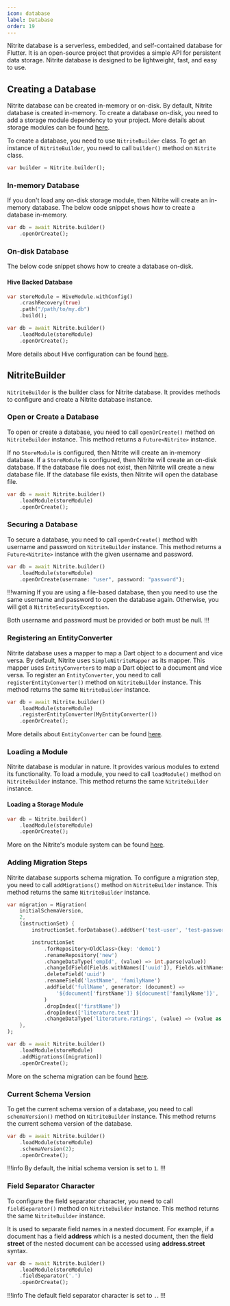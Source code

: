 ```yaml
---
icon: database
label: Database
order: 19
---
```


Nitrite database is a serverless, embedded, and self-contained database for Flutter. It is an open-source project that provides a simple API for persistent data storage. Nitrite database is designed to be lightweight, fast, and easy to use.

## Creating a Database

Nitrite database can be created in-memory or on-disk. By default, Nitrite database is created in-memory. To create a database on-disk, you need to add a storage module dependency to your project. More details about storage modules can be found [here](modules/store-modules/store-modules.md).

To create a database, you need to use `NitriteBuilder` class. To get an instance of `NitriteBuilder`, you need to call `builder()` method on `Nitrite` class.

```dart
var builder = Nitrite.builder();
```

### In-memory Database

If you don't load any on-disk storage module, then Nitrite will create an in-memory database. The below code snippet shows how to create a database in-memory.

```dart
var db = await Nitrite.builder()
    .openOrCreate();
```

### On-disk Database

The below code snippet shows how to create a database on-disk.

#### Hive Backed Database

```dart
var storeModule = HiveModule.withConfig()
    .crashRecovery(true)
    .path("/path/to/my.db")
    .build();

var db = await Nitrite.builder()
    .loadModule(storeModule)
    .openOrCreate();
```

More details about Hive configuration can be found [here](modules/store-modules/hive.md).

## NitriteBuilder

`NitriteBuilder` is the builder class for Nitrite database. It provides methods to configure and create a Nitrite database instance.

### Open or Create a Database

To open or create a database, you need to call `openOrCreate()` method on `NitriteBuilder` instance. This method returns a `Future<Nitrite>` instance.

If no `StoreModule` is configured, then Nitrite will create an in-memory database. If a `StoreModule` is configured, then Nitrite will create an on-disk database. If the database file does not exist, then Nitrite will create a new database file. If the database file exists, then Nitrite will open the database file.

```dart
var db = await Nitrite.builder()
    .loadModule(storeModule)
    .openOrCreate();
```

### Securing a Database

To secure a database, you need to call `openOrCreate()` method with username and password on `NitriteBuilder` instance. This method returns a `Future<Nitrite>` instance with the given username and password.

```dart
var db = await Nitrite.builder()
    .loadModule(storeModule)
    .openOrCreate(username: "user", password: "password");
```

!!!warning
If you are using a file-based database, then you need to use the same username and password to open the database again. Otherwise, you will get a `NitriteSecurityException`.

Both username and password must be provided or both must be null.
!!!

### Registering an EntityConverter

Nitrite database uses a mapper to map a Dart object to a document and vice versa. By default, Nitrite uses `SimpleNitriteMapper` as its mapper. This mapper uses `EntityConverter`s to map a Dart object to a document and vice versa. To register an `EntityConverter`, you need to call `registerEntityConverter()` method on `NitriteBuilder` instance. This method returns the same `NitriteBuilder` instance.

```dart
var db = await Nitrite.builder()
    .loadModule(storeModule)
    .registerEntityConverter(MyEntityConverter())
    .openOrCreate();
```

More details about `EntityConverter` can be found [here](repository/mapper.md#entityconverter).

### Loading a Module

Nitrite database is modular in nature. It provides various modules to extend its functionality. To load a module, you need to call `loadModule()` method on `NitriteBuilder` instance. This method returns the same `NitriteBuilder` instance.

#### Loading a Storage Module

```dart
var db = Nitrite.builder()
    .loadModule(storeModule)
    .openOrCreate();
```

More on the Nitrite's module system can be found [here](modules/module-system.md).

### Adding Migration Steps

Nitrite database supports schema migration. To configure a migration step, you need to call `addMigrations()` method on `NitriteBuilder` instance. This method returns the same `NitriteBuilder` instance.

```dart
var migration = Migration(
    initialSchemaVersion,
    2,
    (instructionSet) {
        instructionSet.forDatabase().addUser('test-user', 'test-password');

        instructionSet
            .forRepository<OldClass>(key: 'demo1')
            .renameRepository('new')
            .changeDataType('empId', (value) => int.parse(value))
            .changeIdField(Fields.withNames(['uuid']), Fields.withNames(['empId']))
            .deleteField('uuid')
            .renameField('lastName', 'familyName')
            .addField('fullName', generator: (document) =>
                '${document['firstName']} ${document['familyName']}',
            )
            .dropIndex(['firstName'])
            .dropIndex(['literature.text'])
            .changeDataType('literature.ratings', (value) => (value as double).round());
    },
);

var db = await Nitrite.builder()
    .loadModule(storeModule)
    .addMigrations([migration])
    .openOrCreate();
```

More on the schema migration can be found [here](migration.md).

### Current Schema Version

To get the current schema version of a database, you need to call `schemaVersion()` method on `NitriteBuilder` instance. This method returns the current schema version of the database.

```dart
var db = await Nitrite.builder()
    .loadModule(storeModule)
    .schemaVersion(2);
    .openOrCreate();
```

!!!info
By default, the initial schema version is set to `1`.
!!!

### Field Separator Character

To configure the field separator character, you need to call `fieldSeparator()` method on `NitriteBuilder` instance. This method returns the same `NitriteBuilder` instance.

It is used to separate field names in a nested document. For example, if a document has a field <b>address</b> which is a nested document, then the field <b>street</b> of the nested document can be accessed using <b>address.street</b> syntax.

```dart
var db = await Nitrite.builder()
    .loadModule(storeModule)
    .fieldSeparator('.')
    .openOrCreate();
```

!!!info
The default field separator character is set to `.`.
!!!